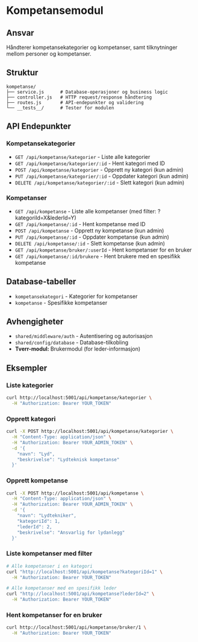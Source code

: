 # Kompetansemodul

## Ansvar
Håndterer kompetansekategorier og kompetanser, samt tilknytninger mellom personer og kompetanser.

## Struktur
```
kompetanse/
├── service.js      # Database-operasjoner og business logic
├── controller.js   # HTTP request/response håndtering
├── routes.js       # API-endepunkter og validering
└── __tests__/      # Tester for modulen
```

## API Endepunkter

### Kompetansekategorier
- `GET /api/kompetanse/kategorier` - Liste alle kategorier
- `GET /api/kompetanse/kategorier/:id` - Hent kategori med ID
- `POST /api/kompetanse/kategorier` - Opprett ny kategori (kun admin)
- `PUT /api/kompetanse/kategorier/:id` - Oppdater kategori (kun admin)
- `DELETE /api/kompetanse/kategorier/:id` - Slett kategori (kun admin)

### Kompetanser
- `GET /api/kompetanse` - Liste alle kompetanser (med filter: ?kategoriId=X&lederId=Y)
- `GET /api/kompetanse/:id` - Hent kompetanse med ID
- `POST /api/kompetanse` - Opprett ny kompetanse (kun admin)
- `PUT /api/kompetanse/:id` - Oppdater kompetanse (kun admin)
- `DELETE /api/kompetanse/:id` - Slett kompetanse (kun admin)
- `GET /api/kompetanse/bruker/:userId` - Hent kompetanser for en bruker
- `GET /api/kompetanse/:id/brukere` - Hent brukere med en spesifikk kompetanse

## Database-tabeller
- `kompetansekategori` - Kategorier for kompetanser
- `kompetanse` - Spesifikke kompetanser

## Avhengigheter
- `shared/middleware/auth` - Autentisering og autorisasjon
- `shared/config/database` - Database-tilkobling
- **Tverr-modul:** Brukermodul (for leder-informasjon)

## Eksempler

### Liste kategorier
```bash
curl http://localhost:5001/api/kompetanse/kategorier \
  -H "Authorization: Bearer YOUR_TOKEN"
```

### Opprett kategori
```bash
curl -X POST http://localhost:5001/api/kompetanse/kategorier \
  -H "Content-Type: application/json" \
  -H "Authorization: Bearer YOUR_ADMIN_TOKEN" \
  -d '{
    "navn": "Lyd",
    "beskrivelse": "Lydteknisk kompetanse"
  }'
```

### Opprett kompetanse
```bash
curl -X POST http://localhost:5001/api/kompetanse \
  -H "Content-Type: application/json" \
  -H "Authorization: Bearer YOUR_ADMIN_TOKEN" \
  -d '{
    "navn": "Lydtekniker",
    "kategoriId": 1,
    "lederId": 2,
    "beskrivelse": "Ansvarlig for lydanlegg"
  }'
```

### Liste kompetanser med filter
```bash
# Alle kompetanser i en kategori
curl "http://localhost:5001/api/kompetanse?kategoriId=1" \
  -H "Authorization: Bearer YOUR_TOKEN"

# Alle kompetanser med en spesifikk leder
curl "http://localhost:5001/api/kompetanse?lederId=2" \
  -H "Authorization: Bearer YOUR_TOKEN"
```

### Hent kompetanser for en bruker
```bash
curl http://localhost:5001/api/kompetanse/bruker/1 \
  -H "Authorization: Bearer YOUR_TOKEN"
```


